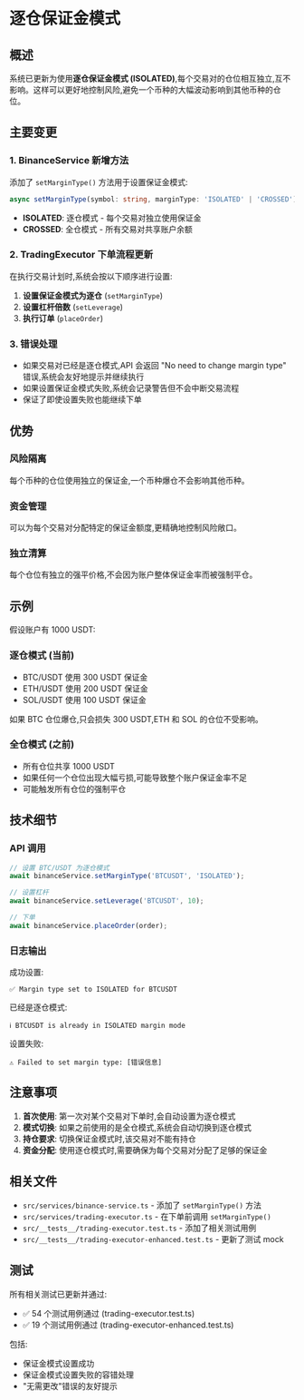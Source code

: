 # 逐仓保证金模式

## 概述

系统已更新为使用**逐仓保证金模式 (ISOLATED)**,每个交易对的仓位相互独立,互不影响。这样可以更好地控制风险,避免一个币种的大幅波动影响到其他币种的仓位。

## 主要变更

### 1. BinanceService 新增方法

添加了 `setMarginType()` 方法用于设置保证金模式:

```typescript
async setMarginType(symbol: string, marginType: 'ISOLATED' | 'CROSSED'): Promise<any>
```

- **ISOLATED**: 逐仓模式 - 每个交易对独立使用保证金
- **CROSSED**: 全仓模式 - 所有交易对共享账户余额

### 2. TradingExecutor 下单流程更新

在执行交易计划时,系统会按以下顺序进行设置:

1. **设置保证金模式为逐仓** (`setMarginType`)
2. **设置杠杆倍数** (`setLeverage`)
3. **执行订单** (`placeOrder`)

### 3. 错误处理

- 如果交易对已经是逐仓模式,API 会返回 "No need to change margin type" 错误,系统会友好地提示并继续执行
- 如果设置保证金模式失败,系统会记录警告但不会中断交易流程
- 保证了即使设置失败也能继续下单

## 优势

### 风险隔离
每个币种的仓位使用独立的保证金,一个币种爆仓不会影响其他币种。

### 资金管理
可以为每个交易对分配特定的保证金额度,更精确地控制风险敞口。

### 独立清算
每个仓位有独立的强平价格,不会因为账户整体保证金率而被强制平仓。

## 示例

假设账户有 1000 USDT:

### 逐仓模式 (当前)
- BTC/USDT 使用 300 USDT 保证金
- ETH/USDT 使用 200 USDT 保证金
- SOL/USDT 使用 100 USDT 保证金

如果 BTC 仓位爆仓,只会损失 300 USDT,ETH 和 SOL 的仓位不受影响。

### 全仓模式 (之前)
- 所有仓位共享 1000 USDT
- 如果任何一个仓位出现大幅亏损,可能导致整个账户保证金率不足
- 可能触发所有仓位的强制平仓

## 技术细节

### API 调用

```typescript
// 设置 BTC/USDT 为逐仓模式
await binanceService.setMarginType('BTCUSDT', 'ISOLATED');

// 设置杠杆
await binanceService.setLeverage('BTCUSDT', 10);

// 下单
await binanceService.placeOrder(order);
```

### 日志输出

成功设置:
```
✅ Margin type set to ISOLATED for BTCUSDT
```

已经是逐仓模式:
```
ℹ️ BTCUSDT is already in ISOLATED margin mode
```

设置失败:
```
⚠️ Failed to set margin type: [错误信息]
```

## 注意事项

1. **首次使用**: 第一次对某个交易对下单时,会自动设置为逐仓模式
2. **模式切换**: 如果之前使用的是全仓模式,系统会自动切换到逐仓模式
3. **持仓要求**: 切换保证金模式时,该交易对不能有持仓
4. **资金分配**: 使用逐仓模式时,需要确保为每个交易对分配了足够的保证金

## 相关文件

- `src/services/binance-service.ts` - 添加了 `setMarginType()` 方法
- `src/services/trading-executor.ts` - 在下单前调用 `setMarginType()`
- `src/__tests__/trading-executor.test.ts` - 添加了相关测试用例
- `src/__tests__/trading-executor-enhanced.test.ts` - 更新了测试 mock

## 测试

所有相关测试已更新并通过:
- ✅ 54 个测试用例通过 (trading-executor.test.ts)
- ✅ 19 个测试用例通过 (trading-executor-enhanced.test.ts)

包括:
- 保证金模式设置成功
- 保证金模式设置失败的容错处理
- "无需更改"错误的友好提示
